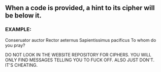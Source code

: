 ## When a code is provided, a hint to its cipher will be below it.

### EXAMPLE:
Conseruator auctor
Rector aeternus
Sapientissimus pacificus
To whom do you pray?

DO NOT LOOK IN THE WEBSITE REPOSITORY FOR CIPHERS. YOU WILL ONLY FIND MESSAGES TELLING YOU TO FUCK OFF.
ALSO JUST DON'T. IT'S CHEATING.
